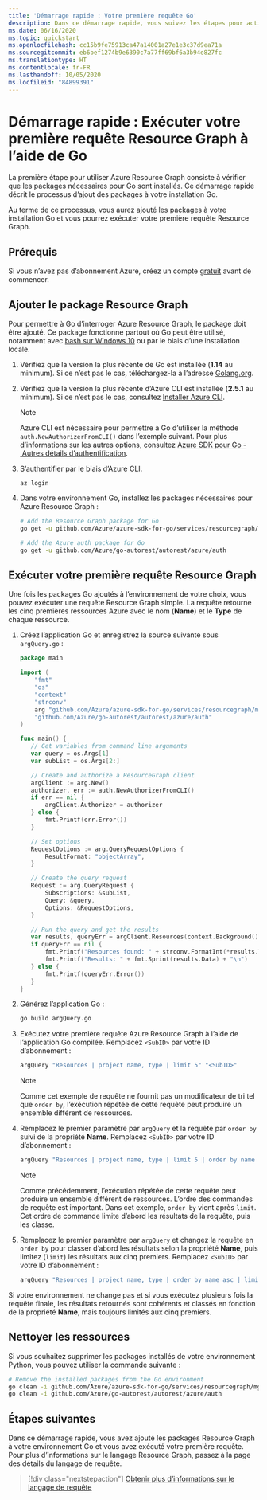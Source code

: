 ```yaml
---
title: 'Démarrage rapide : Votre première requête Go'
description: Dans ce démarrage rapide, vous suivez les étapes pour activer le package Resource Graph pour Go et vous exécutez votre première requête.
ms.date: 06/16/2020
ms.topic: quickstart
ms.openlocfilehash: cc15b9fe75913ca47a14001a27e1e3c37d9ea71a
ms.sourcegitcommit: eb6bef1274b9e6390c7a77ff69bf6a3b94e827fc
ms.translationtype: HT
ms.contentlocale: fr-FR
ms.lasthandoff: 10/05/2020
ms.locfileid: "84899391"
---
```

# <a name="quickstart-run-your-first-resource-graph-query-using-go"></a>Démarrage rapide : Exécuter votre première requête Resource Graph à l’aide de Go

La première étape pour utiliser Azure Resource Graph consiste à vérifier que les packages nécessaires pour Go sont installés. Ce démarrage rapide décrit le processus d’ajout des packages à votre installation Go.

Au terme de ce processus, vous aurez ajouté les packages à votre installation Go et vous pourrez exécuter votre première requête Resource Graph.

## <a name="prerequisites"></a>Prérequis

Si vous n’avez pas d’abonnement Azure, créez un compte [gratuit](https://azure.microsoft.com/free/) avant de commencer.

## <a name="add-the-resource-graph-package"></a>Ajouter le package Resource Graph

Pour permettre à Go d’interroger Azure Resource Graph, le package doit être ajouté. Ce package fonctionne partout où Go peut être utilisé, notamment avec [bash sur Windows 10](/windows/wsl/install-win10) ou par le biais d’une installation locale.

1. Vérifiez que la version la plus récente de Go est installée (**1.14** au minimum). Si ce n’est pas le cas, téléchargez-la à l’adresse [Golang.org](https://golang.org/dl/).

1. Vérifiez que la version la plus récente d’Azure CLI est installée (**2.5.1** au minimum). Si ce n’est pas le cas, consultez [Installer Azure CLI](/cli/azure/install-azure-cli).

   > [!NOTE]
   > Azure CLI est nécessaire pour permettre à Go d’utiliser la méthode `auth.NewAuthorizerFromCLI()` dans l’exemple suivant. Pour plus d’informations sur les autres options, consultez [Azure SDK pour Go - Autres détails d’authentification](https://github.com/Azure/azure-sdk-for-go#more-authentication-details).

1. S’authentifier par le biais d’Azure CLI.

   ```azurecli
   az login
   ```

1. Dans votre environnement Go, installez les packages nécessaires pour Azure Resource Graph :

   ```bash
   # Add the Resource Graph package for Go
   go get -u github.com/Azure/azure-sdk-for-go/services/resourcegraph/mgmt/2019-04-01/resourcegraph

   # Add the Azure auth package for Go
   go get -u github.com/Azure/go-autorest/autorest/azure/auth
   ```

## <a name="run-your-first-resource-graph-query"></a>Exécuter votre première requête Resource Graph

Une fois les packages Go ajoutés à l’environnement de votre choix, vous pouvez exécuter une requête Resource Graph simple. La requête retourne les cinq premières ressources Azure avec le nom (**Name**) et le **Type** de chaque ressource.

1. Créez l’application Go et enregistrez la source suivante sous `argQuery.go` :

   ```Go
   package main
   
   import (
       "fmt"
       "os"
       "context"
       "strconv"
       arg "github.com/Azure/azure-sdk-for-go/services/resourcegraph/mgmt/2019-04-01/resourcegraph"
       "github.com/Azure/go-autorest/autorest/azure/auth"
   )
   
   func main() {
      // Get variables from command line arguments
      var query = os.Args[1]
      var subList = os.Args[2:]
   
      // Create and authorize a ResourceGraph client
      argClient := arg.New()
      authorizer, err := auth.NewAuthorizerFromCLI()
      if err == nil {
          argClient.Authorizer = authorizer
      } else {
          fmt.Printf(err.Error())
      }
   
      // Set options
      RequestOptions := arg.QueryRequestOptions {
          ResultFormat: "objectArray",
      }
   
      // Create the query request
      Request := arg.QueryRequest {
          Subscriptions: &subList,
          Query: &query,
          Options: &RequestOptions,
      }
   
      // Run the query and get the results
      var results, queryErr = argClient.Resources(context.Background(), Request)
      if queryErr == nil {
          fmt.Printf("Resources found: " + strconv.FormatInt(*results.TotalRecords, 10) + "\n")
          fmt.Printf("Results: " + fmt.Sprint(results.Data) + "\n")
      } else {
          fmt.Printf(queryErr.Error())
      }
   }
   ```

1. Générez l’application Go :

   ```bash
   go build argQuery.go
   ```

1. Exécutez votre première requête Azure Resource Graph à l’aide de l’application Go compilée. Remplacez `<SubID>` par votre ID d’abonnement :

   ```bash
   argQuery "Resources | project name, type | limit 5" "<SubID>"
   ```

   > [!NOTE]
   > Comme cet exemple de requête ne fournit pas un modificateur de tri tel que `order by`, l’exécution répétée de cette requête peut produire un ensemble différent de ressources.

1. Remplacez le premier paramètre par `argQuery` et la requête par `order by` suivi de la propriété **Name**. Remplacez `<SubID>` par votre ID d’abonnement :

   ```bash
   argQuery "Resources | project name, type | limit 5 | order by name asc" "<SubID>"
   ```

   > [!NOTE]
   > Comme précédemment, l’exécution répétée de cette requête peut produire un ensemble différent de ressources. L’ordre des commandes de requête est important. Dans cet exemple, `order by` vient après `limit`. Cet ordre de commande limite d’abord les résultats de la requête, puis les classe.

1. Remplacez le premier paramètre par `argQuery` et changez la requête en `order by` pour classer d’abord les résultats selon la propriété **Name**, puis limitez (`limit`) les résultats aux cinq premiers. Remplacez `<SubID>` par votre ID d’abonnement :

   ```bash
   argQuery "Resources | project name, type | order by name asc | limit 5" "<SubID>"
   ```

Si votre environnement ne change pas et si vous exécutez plusieurs fois la requête finale, les résultats retournés sont cohérents et classés en fonction de la propriété **Name**, mais toujours limités aux cinq premiers.

## <a name="clean-up-resources"></a>Nettoyer les ressources

Si vous souhaitez supprimer les packages installés de votre environnement Python, vous pouvez utiliser la commande suivante :

```bash
# Remove the installed packages from the Go environment
go clean -i github.com/Azure/azure-sdk-for-go/services/resourcegraph/mgmt/2019-04-01/resourcegraph
go clean -i github.com/Azure/go-autorest/autorest/azure/auth
```

## <a name="next-steps"></a>Étapes suivantes

Dans ce démarrage rapide, vous avez ajouté les packages Resource Graph à votre environnement Go et vous avez exécuté votre première requête. Pour plus d’informations sur le langage Resource Graph, passez à la page des détails du langage de requête.

> [!div class="nextstepaction"]
> [Obtenir plus d’informations sur le langage de requête](./concepts/query-language.md)